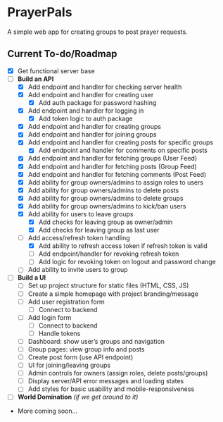 # PrayerPals

A simple web app for creating groups to post prayer requests.

## Current To-do/Roadmap

- [x] Get functional server base
- [ ] **Build an API**
  - [x] Add endpoint and handler for checking server health
  - [x] Add endpoint and handler for creating user
    - [x] Add auth package for password hashing
  - [x] Add endpoint and handler for logging in
    - [x] Add token logic to auth package
  - [x] Add endpoint and handler for creating groups
  - [x] Add endpoint and handler for joining groups
  - [x] Add endpoint and handler for creating posts for specific groups
    - [x] Add endpoint and handler for comments on specific posts
  - [x] Add endpoint and handler for fetching groups (User Feed)
  - [x] Add endpoint and handler for fetching posts (Group Feed)
  - [x] Add endpoint and handler for fetching comments (Post Feed)
  - [x] Add ability for group owners/admins to assign roles to users
  - [x] Add ability for group owners/admins to delete posts
  - [x] Add ability for group owners/admins to delete groups
  - [x] Add ability for group owners/admins to kick/ban users
  - [x] Add ability for users to leave groups
    - [x] Add checks for leaving group as owner/admin
    - [x] Add checks for leaving group as last user
  - [ ] Add access/refresh token handling
    - [x] Add ability to refresh access token if refresh token is valid
    - [ ] Add endpoint/handler for revoking refresh token
    - [ ] Add logic for revoking token on logout and password change
  - [ ] Add ability to invite users to group
- [ ] **Build a UI**
  - [ ] Set up project structure for static files (HTML, CSS, JS)
  - [ ] Create a simple homepage with project branding/message
  - [ ] Add user registration form
    - [ ] Connect to backend
  - [ ] Add login form
    - [ ] Connect to backend
    - [ ] Handle tokens
  - [ ] Dashboard: show user’s groups and navigation
  - [ ] Group pages: view group info and posts
  - [ ] Create post form (use API endpoint)
  - [ ] UI for joining/leaving groups
  - [ ] Admin controls for owners (assign roles, delete posts/groups)
  - [ ] Display server/API error messages and loading states
  - [ ] Add styles for basic usability and mobile-responsiveness
- [ ] **World Domination** *(if we get around to it)*
- More coming soon...
